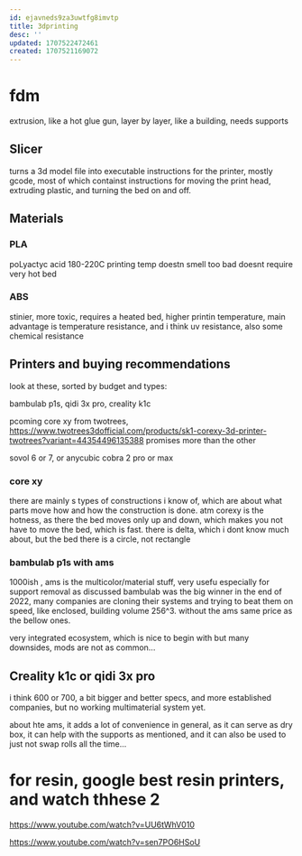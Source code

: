 ```yaml
---
id: ejavneds9za3uwtfg8imvtp
title: 3dprinting
desc: ''
updated: 1707522472461
created: 1707521169072
---
```



# fdm


extrusion, like a hot glue gun, layer by layer, like a building, needs supports


## Slicer
turns a 3d model file into executable instructions for the printer, mostly gcode, most of which containst instructions for moving the print head, extruding plastic, and turning the bed on and off.


## Materials

### PLA
poLyactyc acid
180-220C printing temp
doestn smell too bad
doesnt require very hot bed

### ABS
stinier, more toxic, requires a heated bed, higher printin temperature, main advantage is temperature resistance, and i think uv resistance, also some chemical resistance




## Printers and buying recommendations
look at these, sorted by budget and types:

bambulab p1s, qidi 3x pro, creality k1c

pcoming core xy from twotrees,
https://www.twotrees3dofficial.com/products/sk1-corexy-3d-printer-twotrees?variant=44354496135388
promises more than the other 


sovol 6 or 7, or anycubic cobra 2 pro or max



### core xy

there are mainly s types of constructions i know of, which are about what parts move how and how the construction is done. atm corexy is the hotness, as there the bed moves only up and down, which makes you not have to move the bed, which is fast. 
there is delta, which i dont know much about, but the bed there is a circle, not rectangle



### bambulab p1s with ams
1000ish , ams is the multicolor/material stuff, very usefu especially for support removal as discussed
bambulab was the big winner in the end of 2022, many companies are cloning their systems and trying to beat them on speed, like
enclosed, building volume 256^3. without the ams same price as the bellow ones.

very integrated ecosystem, which is nice to begin with but many downsides, mods are not as common...

## Creality k1c or qidi 3x pro

i think 600 or 700, a bit bigger and better specs, and more established companies, but no working multimaterial system yet.   

about hte ams, it adds a lot of convenience in general, as it can serve as dry box, it can help with the supports as mentioned, and it can also be used to just not swap rolls all the time...


# for resin, google best resin printers, and watch thhese 2
https://www.youtube.com/watch?v=UU6tWhV010

https://www.youtube.com/watch?v=sen7PO6HSoU
